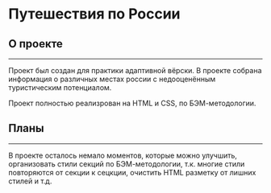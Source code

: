 # Путешествия по России
## О проекте
_______________________
Проект был создан для практики адаптивной вёрски.
В проекте собрана информация о различных местах россии с недооценённым туристическим потенциалом.

Проект полностью реализрован на HTML и CSS, по БЭМ-методологии.

## Планы
_______________________
В проекте осталось немало моментов, которые можно улучшить, организовать стили секций по БЭМ-методологии, т.к. многие стили повторяются от секции к сецкции, очистить HTML разметку от лишних стилей и т.д.